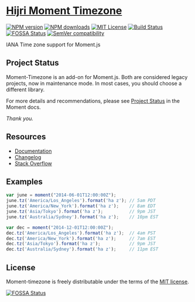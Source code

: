 # [Hijri Moment Timezone](http://momentjs.com/timezone/)

[![NPM version][npm-version-image]][npm-url]
[![NPM downloads][npm-downloads-image]][npm-download-url]
[![MIT License][license-image]][license-url]
[![Build Status][travis-image]][travis-url]
[![FOSSA Status][fossa-badge-image]][fossa-badge-url]
[![SemVer compatibility][semver-image]][semver-url]

IANA Time zone support for Moment.js

## Project Status

Moment-Timezone is an add-on for Moment.js.  Both are considered legacy projects, now in maintenance mode.  In most cases, you should choose a different library.

For more details and recommendations, please see [Project Status](https://momentjs.com/docs/#/-project-status/) in the Moment docs.

*Thank you.*

## Resources

- [Documentation](https://momentjs.com/timezone/docs/)
- [Changelog](changelog.md)
- [Stack Overflow](https://stackoverflow.com/questions/tagged/moment-timezone)

## Examples

```js
var june = moment("2014-06-01T12:00:00Z");
june.tz('America/Los_Angeles').format('ha z'); // 5am PDT
june.tz('America/New_York').format('ha z');    // 8am EDT
june.tz('Asia/Tokyo').format('ha z');          // 9pm JST
june.tz('Australia/Sydney').format('ha z');    // 10pm EST

var dec = moment("2014-12-01T12:00:00Z");
dec.tz('America/Los_Angeles').format('ha z');  // 4am PST
dec.tz('America/New_York').format('ha z');     // 7am EST
dec.tz('Asia/Tokyo').format('ha z');           // 9pm JST
dec.tz('Australia/Sydney').format('ha z');     // 11pm EST
```

## License

Moment-timezone is freely distributable under the terms of the [MIT license][license-url].

[![FOSSA Status][fossa-large-image]][fossa-large-url]


[license-image]: https://img.shields.io/badge/license-MIT-blue.svg?style=flat
[license-url]: LICENSE

[npm-url]: https://npmjs.org/package/moment-timezone
[npm-version-image]: https://img.shields.io/npm/v/moment-timezone.svg?style=flat

[npm-downloads-image]: https://img.shields.io/npm/dm/moment-timezone.svg?style=flat
[npm-download-url]: https://npmcharts.com/compare/moment-timezone?minimal=true

[travis-url]: https://travis-ci.org/moment/moment-timezone
[travis-image]: https://img.shields.io/travis/moment/moment-timezone/develop.svg?style=flat

[fossa-badge-image]: https://app.fossa.io/api/projects/git%2Bhttps%3A%2F%2Fgithub.com%2Fmoment%2Fmoment-timezone.svg?type=shield
[fossa-badge-url]: https://app.fossa.io/projects/git%2Bhttps%3A%2F%2Fgithub.com%2Fmoment%2Fmoment-timezone?ref=badge_shield

[fossa-large-image]: https://app.fossa.io/api/projects/git%2Bhttps%3A%2F%2Fgithub.com%2Fmoment%2Fmoment-timezone.svg?type=large
[fossa-large-url]: https://app.fossa.io/projects/git%2Bhttps%3A%2F%2Fgithub.com%2Fmoment%2Fmoment-timezone?ref=badge_large

[semver-image]: https://api.dependabot.com/badges/compatibility_score?dependency-name=moment-timezone&package-manager=npm_and_yarn&version-scheme=semver
[semver-url]: https://dependabot.com/compatibility-score.html?dependency-name=moment-timezone&package-manager=npm_and_yarn&version-scheme=semver
